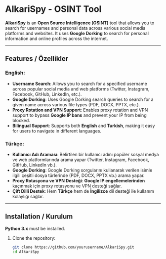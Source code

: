 # AlkariSpy - OSINT Tool

**AlkariSpy** is an **Open Source Intelligence (OSINT)** tool that allows you to search for usernames and personal data across various social media platforms and websites. It uses **Google Dorking** to search for personal information and online profiles across the internet.

---

## Features / Özellikler

### **English:**

- **Username Search**: Allows you to search for a specified username across popular social media and web platforms (Twitter, Instagram, Facebook, GitHub, LinkedIn, etc.).
- **Google Dorking**: Uses Google Dorking search queries to search for a given name across various file types (PDF, DOCX, PPTX, etc.).
- **Proxy Rotation and VPN Support**: Enables proxy rotation and VPN support to bypass **Google IP bans** and prevent your IP from being blocked.
- **Bilingual Support**: Supports both **English** and **Turkish**, making it easy for users to navigate in different languages.
  
### **Türkçe:**

- **Kullanıcı Adı Araması**: Belirtilen bir kullanıcı adını popüler sosyal medya ve web platformlarında arama yapar (Twitter, Instagram, Facebook, GitHub, LinkedIn vb.).
- **Google Dorking**: Google Dorking sorgularını kullanarak verilen isimle ilgili çeşitli dosya türlerinde (PDF, DOCX, PPTX vb.) arama yapar.
- **Proxy Rotasyonu ve VPN Desteği**: **Google IP engellemelerinden** kaçınmak için proxy rotasyonu ve VPN desteği sağlar.
- **Çift Dilli Destek**: Hem **Türkçe** hem de **İngilizce** dil desteği ile kullanım kolaylığı sağlar.

---

## Installation / Kurulum

**Python 3.x** must be installed.

1. Clone the repository:
   ```bash
   git clone https://github.com/yourusername/AlkariSpy.git
   cd AlkariSpy
